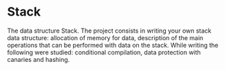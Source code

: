 # Stack
The data structure Stack. The project consists in writing your own stack data structure: allocation of memory for data, description of the main operations that can be performed with data on the stack. While writing the following were studied: conditional compilation, data protection with canaries and hashing.
